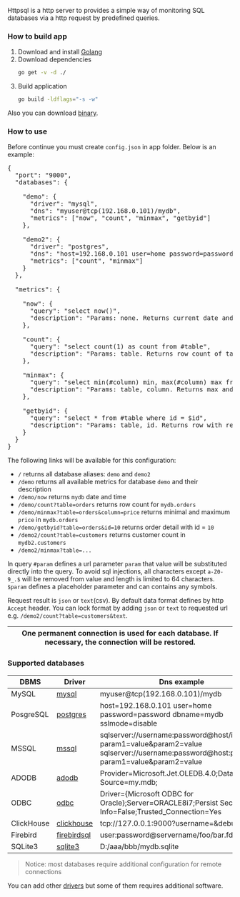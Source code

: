 Httpsql is a http server to provides a simple way of monitoring SQL databases via a http request by predefined queries.

### How to build app
1. Download and install [Golang](https://golang.org/dl/)
2. Download dependencies
   ```bash
   go get -v -d ./
    ```
3. Build application
   ```bash 
   go build -ldflags="-s -w"
   ```

Also you can download [binary](https://github.com/little-brother/httpsql/releases).

### How to use
Before continue you must create `config.json` in app folder. Below is an example:

<pre>
{
  "port": "9000",
  "databases": {
  
    "demo": {
      "driver": "mysql",
      "dns": "myuser@tcp(192.168.0.101)/mydb",
      "metrics": ["now", "count", "minmax", "getbyid"]
    },
    
    "demo2": {
      "driver": "postgres",
      "dns": "host=192.168.0.101 user=home password=password dbname=mydb2 sslmode=disable",
      "metrics": ["count", "minmax"]
    }
  },

  "metrics": {
  
    "now": {
      "query": "select now()",
      "description": "Params: none. Returns current date and time."
    },

    "count": {
      "query": "select count(1) as count from #table",
      "description": "Params: table. Returns row count of table."
    },
    
    "minmax": {
      "query": "select min(#column) min, max(#column) max from #table",
      "description": "Params: table, column. Returns max and min value."
    },
    
    "getbyid": {
      "query": "select * from #table where id = $id",
      "description": "Params: table, id. Returns row with requested id."
    }
  }
}
</pre>

The following links will be available for this configuration:
* `/` returns all database aliases: `demo` and `demo2`
* `/demo` returns all available metrics for database `demo` and their description
* `/demo/now` returns `mydb` date and time
* `/demo/count?table=orders` returns row count for `mydb.orders`
* `/demo/minmax?table=orders&column=price` returns minimal and maximum `price` in `mydb.orders`
* `/demo/getbyid?table=orders&id=10` returns order detail with id = `10`
* `/demo2/count?table=customers` returns customer count in `mydb2.customers`
* `/demo2/minmax?table=...`
 
In query `#param` defines a url parameter `param` that value will be substituted directly into the query. To avoid sql injections, all characters except `a-Z0-9_.$` will be removed from value and length is limited to 64 characters. `$param` defines a placeholder parameter and can contains any symbols.
<br>

Request result is `json` or `text`(csv). By default data format defines by http `Accept` header. You can lock format by adding `json` or `text` to requested url e.g. `/demo2/count?table=customers&text`.
<br>

| One permanent connection is used for each database. If necessary, the connection will be restored. |
|---|

### Supported databases

|DBMS|Driver|Dns example|
|-----|--------|----------|
|MySQL|[mysql](https://github.com/go-sql-driver/mysql)|myuser@tcp(192.168.0.101)/mydb|
|PosgreSQL|[postgres](https://github.com/lib/pq)|host=192.168.0.101 user=home password=password dbname=mydb sslmode=disable|
|MSSQL|[mssql](https://github.com/denisenkom/go-mssqldb)|sqlserver://username:password@host/instance?param1=value&param2=value<br>sqlserver://username:password@host:port?param1=value&param2=value|
|ADODB|[adodb](https://github.com/mattn/go-adodb)|Provider=Microsoft.Jet.OLEDB.4.0;Data Source=my.mdb;|
|ODBC|[odbc](https://github.com/alexbrainman/odbc)|Driver={Microsoft ODBC for Oracle};Server=ORACLE8i7;Persist Security Info=False;Trusted_Connection=Yes|
|ClickHouse|[clickhouse](https://github.com/kshvakov/clickhouse)|tcp://127.0.0.1:9000?username=&debug=true|
|Firebird|[firebirdsql](https://github.com/nakagami/firebirdsql)|user:password@servername/foo/bar.fdb|
|SQLite3|[sqlite3](https://github.com/mattn/go-sqlite3)|D:/aaa/bbb/mydb.sqlite|

> Notice: most databases require additional configuration for remote connections

You can add other [drivers](https://github.com/golang/go/wiki/SQLDrivers) but some of them requires additional software.